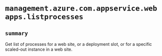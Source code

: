 # `management.azure.com.appservice.webapps.listprocesses`

## `summary`
Get list of processes for a web site, or a deployment slot, or for a specific scaled-out instance in a web site.


